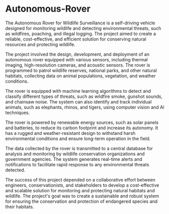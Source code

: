 # Autonomous-Rover

The Autonomous Rover for Wildlife Surveillance is a self-driving vehicle designed for monitoring wildlife and detecting environmental threats, such as wildfires, poaching, and illegal logging. The project aimed to create a reliable, cost-effective, and efficient solution for conserving natural resources and protecting wildlife.

The project involved the design, development, and deployment of an autonomous rover equipped with various sensors, including thermal imaging, high-resolution cameras, and acoustic sensors. The rover is programmed to patrol wildlife reserves, national parks, and other natural habitats, collecting data on animal populations, vegetation, and weather conditions.

The rover is equipped with machine learning algorithms to detect and classify different types of threats, such as wildfire smoke, gunshot sounds, and chainsaw noise. The system can also identify and track individual animals, such as elephants, rhinos, and tigers, using computer vision and AI techniques.

The rover is powered by renewable energy sources, such as solar panels and batteries, to reduce its carbon footprint and increase its autonomy. It has a rugged and weather-resistant design to withstand harsh environmental conditions and ensure long-term operation in the field.

The data collected by the rover is transmitted to a central database for analysis and monitoring by wildlife conservation organizations and government agencies. The system generates real-time alerts and notifications to facilitate rapid response to any environmental threats detected.

The success of this project depended on a collaborative effort between engineers, conservationists, and stakeholders to develop a cost-effective and scalable solution for monitoring and protecting natural habitats and wildlife. The project's goal was to create a sustainable and robust system for ensuring the conservation and protection of endangered species and their habitats.
